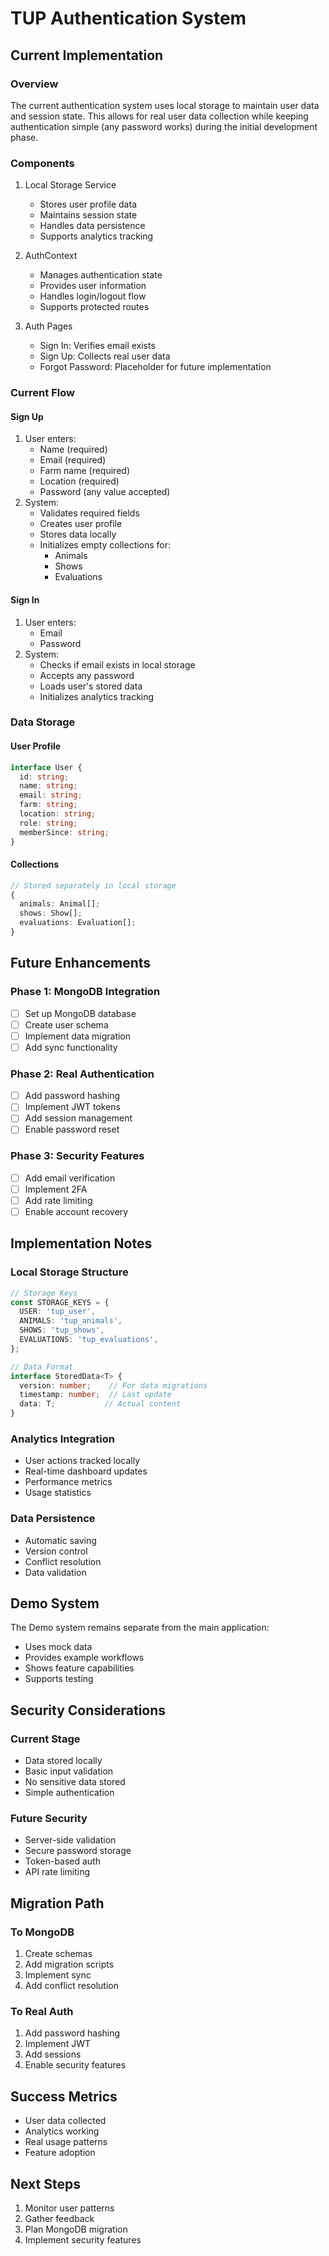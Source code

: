 # TUP Authentication System

## Current Implementation

### Overview
The current authentication system uses local storage to maintain user data and session state. This allows for real user data collection while keeping authentication simple (any password works) during the initial development phase.

### Components

1. Local Storage Service
   - Stores user profile data
   - Maintains session state
   - Handles data persistence
   - Supports analytics tracking

2. AuthContext
   - Manages authentication state
   - Provides user information
   - Handles login/logout flow
   - Supports protected routes

3. Auth Pages
   - Sign In: Verifies email exists
   - Sign Up: Collects real user data
   - Forgot Password: Placeholder for future implementation

### Current Flow

#### Sign Up
1. User enters:
   - Name (required)
   - Email (required)
   - Farm name (required)
   - Location (required)
   - Password (any value accepted)
2. System:
   - Validates required fields
   - Creates user profile
   - Stores data locally
   - Initializes empty collections for:
     * Animals
     * Shows
     * Evaluations

#### Sign In
1. User enters:
   - Email
   - Password
2. System:
   - Checks if email exists in local storage
   - Accepts any password
   - Loads user's stored data
   - Initializes analytics tracking

### Data Storage

#### User Profile
```typescript
interface User {
  id: string;
  name: string;
  email: string;
  farm: string;
  location: string;
  role: string;
  memberSince: string;
}
```

#### Collections
```typescript
// Stored separately in local storage
{
  animals: Animal[];
  shows: Show[];
  evaluations: Evaluation[];
}
```

## Future Enhancements

### Phase 1: MongoDB Integration
- [ ] Set up MongoDB database
- [ ] Create user schema
- [ ] Implement data migration
- [ ] Add sync functionality

### Phase 2: Real Authentication
- [ ] Add password hashing
- [ ] Implement JWT tokens
- [ ] Add session management
- [ ] Enable password reset

### Phase 3: Security Features
- [ ] Add email verification
- [ ] Implement 2FA
- [ ] Add rate limiting
- [ ] Enable account recovery

## Implementation Notes

### Local Storage Structure
```typescript
// Storage Keys
const STORAGE_KEYS = {
  USER: 'tup_user',
  ANIMALS: 'tup_animals',
  SHOWS: 'tup_shows',
  EVALUATIONS: 'tup_evaluations',
};

// Data Format
interface StoredData<T> {
  version: number;    // For data migrations
  timestamp: number;  // Last update
  data: T;           // Actual content
}
```

### Analytics Integration
- User actions tracked locally
- Real-time dashboard updates
- Performance metrics
- Usage statistics

### Data Persistence
- Automatic saving
- Version control
- Conflict resolution
- Data validation

## Demo System

The Demo system remains separate from the main application:
- Uses mock data
- Provides example workflows
- Shows feature capabilities
- Supports testing

## Security Considerations

### Current Stage
- Data stored locally
- Basic input validation
- No sensitive data stored
- Simple authentication

### Future Security
- Server-side validation
- Secure password storage
- Token-based auth
- API rate limiting

## Migration Path

### To MongoDB
1. Create schemas
2. Add migration scripts
3. Implement sync
4. Add conflict resolution

### To Real Auth
1. Add password hashing
2. Implement JWT
3. Add sessions
4. Enable security features

## Success Metrics
- User data collected
- Analytics working
- Real usage patterns
- Feature adoption

## Next Steps
1. Monitor user patterns
2. Gather feedback
3. Plan MongoDB migration
4. Implement security features
